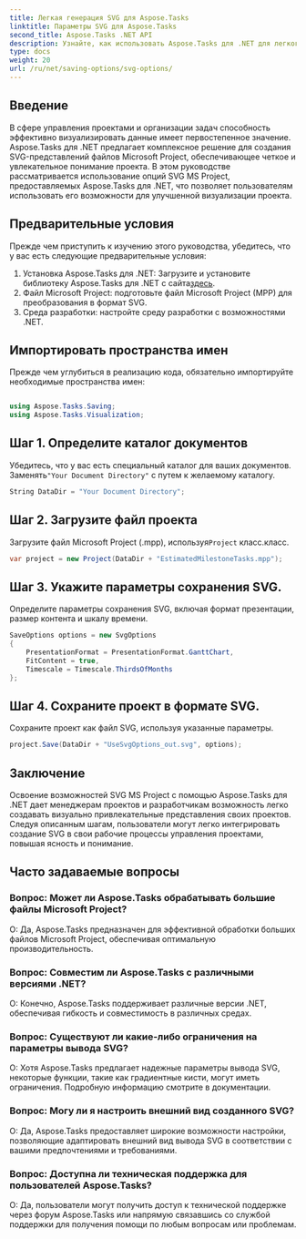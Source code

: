 ```yaml
---
title: Легкая генерация SVG для Aspose.Tasks
linktitle: Параметры SVG для Aspose.Tasks
second_title: Aspose.Tasks .NET API
description: Узнайте, как использовать Aspose.Tasks для .NET для легкого создания SVG-представлений файлов Microsoft Project для улучшенной визуализации проекта.
type: docs
weight: 20
url: /ru/net/saving-options/svg-options/
---
```

## Введение
В сфере управления проектами и организации задач способность эффективно визуализировать данные имеет первостепенное значение. Aspose.Tasks для .NET предлагает комплексное решение для создания SVG-представлений файлов Microsoft Project, обеспечивающее четкое и увлекательное понимание проекта. В этом руководстве рассматривается использование опций SVG MS Project, предоставляемых Aspose.Tasks для .NET, что позволяет пользователям использовать его возможности для улучшенной визуализации проекта.
## Предварительные условия
Прежде чем приступить к изучению этого руководства, убедитесь, что у вас есть следующие предварительные условия:
1.  Установка Aspose.Tasks для .NET: Загрузите и установите библиотеку Aspose.Tasks для .NET с сайта[здесь](https://releases.aspose.com/tasks/net/).
2. Файл Microsoft Project: подготовьте файл Microsoft Project (MPP) для преобразования в формат SVG.
3. Среда разработки: настройте среду разработки с возможностями .NET.

## Импортировать пространства имен
Прежде чем углубиться в реализацию кода, обязательно импортируйте необходимые пространства имен:
```csharp

using Aspose.Tasks.Saving;
using Aspose.Tasks.Visualization;
```

## Шаг 1. Определите каталог документов
Убедитесь, что у вас есть специальный каталог для ваших документов. Заменять`"Your Document Directory"` с путем к желаемому каталогу.
```csharp
String DataDir = "Your Document Directory";
```
## Шаг 2. Загрузите файл проекта
 Загрузите файл Microsoft Project (.mpp), используя`Project` класс.класс.
```csharp
var project = new Project(DataDir + "EstimatedMilestoneTasks.mpp");
```
## Шаг 3. Укажите параметры сохранения SVG.
Определите параметры сохранения SVG, включая формат презентации, размер контента и шкалу времени.
```csharp
SaveOptions options = new SvgOptions
{
    PresentationFormat = PresentationFormat.GanttChart,
    FitContent = true,
    Timescale = Timescale.ThirdsOfMonths
};
```
## Шаг 4. Сохраните проект в формате SVG.
Сохраните проект как файл SVG, используя указанные параметры.
```csharp
project.Save(DataDir + "UseSvgOptions_out.svg", options);
```

## Заключение
Освоение возможностей SVG MS Project с помощью Aspose.Tasks для .NET дает менеджерам проектов и разработчикам возможность легко создавать визуально привлекательные представления своих проектов. Следуя описанным шагам, пользователи могут легко интегрировать создание SVG в свои рабочие процессы управления проектами, повышая ясность и понимание.
## Часто задаваемые вопросы
### Вопрос: Может ли Aspose.Tasks обрабатывать большие файлы Microsoft Project?
О: Да, Aspose.Tasks предназначен для эффективной обработки больших файлов Microsoft Project, обеспечивая оптимальную производительность.

### Вопрос: Совместим ли Aspose.Tasks с различными версиями .NET?
О: Конечно, Aspose.Tasks поддерживает различные версии .NET, обеспечивая гибкость и совместимость в различных средах.

### Вопрос: Существуют ли какие-либо ограничения на параметры вывода SVG?
О: Хотя Aspose.Tasks предлагает надежные параметры вывода SVG, некоторые функции, такие как градиентные кисти, могут иметь ограничения. Подробную информацию смотрите в документации.

### Вопрос: Могу ли я настроить внешний вид созданного SVG?
О: Да, Aspose.Tasks предоставляет широкие возможности настройки, позволяющие адаптировать внешний вид вывода SVG в соответствии с вашими предпочтениями и требованиями.

### Вопрос: Доступна ли техническая поддержка для пользователей Aspose.Tasks?
О: Да, пользователи могут получить доступ к технической поддержке через форум Aspose.Tasks или напрямую связавшись со службой поддержки для получения помощи по любым вопросам или проблемам.